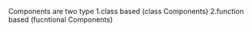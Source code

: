 Components are two type
 1.class based (class Components) 
 2.function based (fucntional Components)
